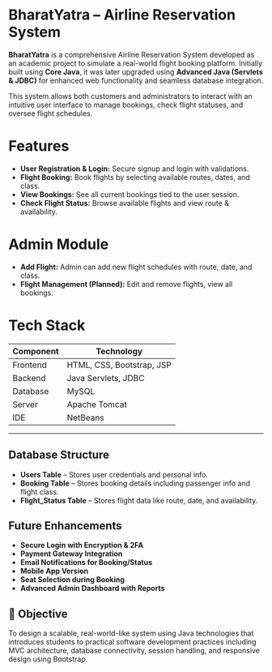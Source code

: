 # BharatYatra – Airline Reservation System

**BharatYatra** is a comprehensive Airline Reservation System developed as an academic project to simulate a real-world flight booking platform. Initially built using **Core Java**, it was later upgraded using **Advanced Java (Servlets & JDBC)** for enhanced web functionality and seamless database integration.

This system allows both customers and administrators to interact with an intuitive user interface to manage bookings, check flight statuses, and oversee flight schedules.
# Features
- **User Registration & Login:** Secure signup and login with validations.
- **Flight Booking:** Book flights by selecting available routes, dates, and class.
- **View Bookings:** See all current bookings tied to the user session.
- **Check Flight Status:** Browse available flights and view route & availability.

# Admin Module
- **Add Flight:** Admin can add new flight schedules with route, date, and class.
- **Flight Management (Planned):** Edit and remove flights, view all bookings.

 # Tech Stack

| Component   | Technology              |
|-------------|--------------------------|
| Frontend    | HTML, CSS, Bootstrap, JSP |
| Backend     | Java Servlets, JDBC       |
| Database    | MySQL                     |
| Server      | Apache Tomcat             |
| IDE         | NetBeans                  |

---

##  Database Structure

- **Users Table** – Stores user credentials and personal info.
- **Booking Table** – Stores booking details including passenger info and flight class.
- **Flight_Status Table** – Stores flight data like route, date, and availability.

##  Future Enhancements
- **Secure Login with Encryption & 2FA**  
-  **Payment Gateway Integration**  
- **Email Notifications for Booking/Status**  
- **Mobile App Version**  
- **Seat Selection during Booking**  
- **Advanced Admin Dashboard with Reports**

## 🎯 Objective

To design a scalable, real-world-like system using Java technologies that introduces students to practical software development practices including MVC architecture, database connectivity, session handling, and responsive design using Bootstrap.
